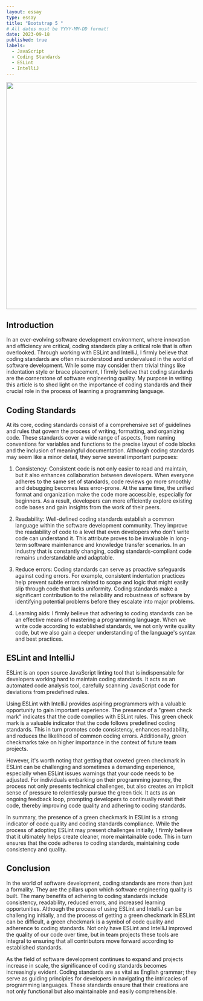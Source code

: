```yaml
---
layout: essay
type: essay
title: "Bootstrap 5 "
# All dates must be YYYY-MM-DD format!
date: 2023-09-18
published: true
labels:
  - JavaScript
  - Coding Standards
  - ESLint
  - IntelliJ
---
```


<img width="600px" class="rounded float-start pe-4" src="../img/travel/Eslint1.png">




## Introduction

In an ever-evolving software development environment, where innovation and efficiency are critical, coding standards play a critical role that is often overlooked. Through working with ESLint and IntelliJ, I firmly believe that coding standards are often misunderstood and undervalued in the world of software development. While some may consider them trivial things like indentation style or brace placement, I firmly believe that coding standards are the cornerstone of software engineering quality. My purpose in writing this article is to shed light on the importance of coding standards and their crucial role in the process of learning a programming language.
 

## Coding Standards

At its core, coding standards consist of a comprehensive set of guidelines and rules that govern the process of writing, formatting, and organizing code. These standards cover a wide range of aspects, from naming conventions for variables and functions to the precise layout of code blocks and the inclusion of meaningful documentation. Although coding standards may seem like a minor detail, they serve several important purposes:

1. Consistency:
     Consistent code is not only easier to read and maintain, but it also enhances collaboration between developers. When everyone adheres to the same set of standards, code reviews go more smoothly and debugging becomes less error-prone. At the same time, the unified format and organization make the code more accessible, especially for beginners. As a result, developers can more efficiently explore existing code bases and gain insights from the work of their peers.

2. Readability:
     Well-defined coding standards establish a common language within the software development community. They improve the readability of code to a level that even developers who don't write code can understand it. This attribute proves to be invaluable in long-term software maintenance and knowledge transfer scenarios. In an industry that is constantly changing, coding standards-compliant code remains understandable and adaptable.

3. Reduce errors:
     Coding standards can serve as proactive safeguards against coding errors. For example, consistent indentation practices help prevent subtle errors related to scope and logic that might easily slip through code that lacks uniformity. Coding standards make a significant contribution to the reliability and robustness of software by identifying potential problems before they escalate into major problems.

4. Learning aids:
     I firmly believe that adhering to coding standards can be an effective means of mastering a programming language. When we write code according to established standards, we not only write quality code, but we also gain a deeper understanding of the language's syntax and best practices.

## ESLint and IntelliJ

ESLint is an open source JavaScript linting tool that is indispensable for developers working hard to maintain coding standards. It acts as an automated code analysis tool, carefully scanning JavaScript code for deviations from predefined rules.

Using ESLint with IntelliJ provides aspiring programmers with a valuable opportunity to gain important experience. The presence of a "green check mark" indicates that the code complies with ESLint rules. This green check mark is a valuable indicator that the code follows predefined coding standards. This in turn promotes code consistency, enhances readability, and reduces the likelihood of common coding errors. Additionally, green checkmarks take on higher importance in the context of future team projects.

However, it's worth noting that getting that coveted green checkmark in ESLint can be challenging and sometimes a demanding experience, especially when ESLint issues warnings that your code needs to be adjusted. For individuals embarking on their programming journey, the process not only presents technical challenges, but also creates an implicit sense of pressure to relentlessly pursue the green tick. It acts as an ongoing feedback loop, prompting developers to continually revisit their code, thereby improving code quality and adhering to coding standards.

In summary, the presence of a green checkmark in ESLint is a strong indicator of code quality and coding standards compliance. While the process of adopting ESLint may present challenges initially, I firmly believe that it ultimately helps create cleaner, more maintainable code. This in turn ensures that the code adheres to coding standards, maintaining code consistency and quality.


## Conclusion

In the world of software development, coding standards are more than just a formality. They are the pillars upon which software engineering quality is built. The many benefits of adhering to coding standards include consistency, readability, reduced errors, and increased learning opportunities. Although the process of using ESLint and IntelliJ can be challenging initially, and the process of getting a green checkmark in ESLint can be difficult, a green checkmark is a symbol of code quality and adherence to coding standards. Not only have ESLint and IntelliJ improved the quality of our code over time, but in team projects these tools are integral to ensuring that all contributors move forward according to established standards.

As the field of software development continues to expand and projects increase in scale, the significance of coding standards becomes increasingly evident. Coding standards are as vital as English grammar; they serve as guiding principles for developers in navigating the intricacies of programming languages. These standards ensure that their creations are not only functional but also maintainable and easily comprehensible.
